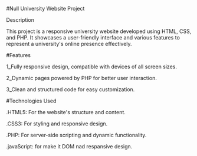 #Null University Website Project

Description

This project is a responsive university website developed using HTML, CSS, and PHP. It showcases a user-friendly interface and various features to represent a university's online presence effectively.

#Features

1_Fully responsive design, compatible with devices of all screen sizes.

2_Dynamic pages powered by PHP for better user interaction.

3_Clean and structured code for easy customization.

#Technologies Used

.HTML5: For the website's structure and content.

.CSS3: For styling and responsive design.

.PHP: For server-side scripting and dynamic functionality.

.javaScript: for make it DOM nad respansive design.
